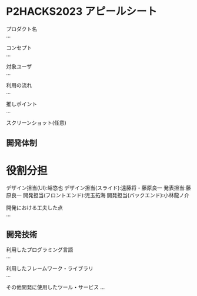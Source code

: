 # P2HACKS2023 アピールシート 

プロダクト名  
... 

コンセプト  
...  

対象ユーザ  
...  

利用の流れ  
...  

推しポイント  
...  

スクリーンショット(任意)  

## 開発体制  

# 役割分担  
デザイン担当(UI):峪悠也
デザイン担当(スライド):遠藤将・藤原良一
発表担当:藤原良一
開発担当(フロントエンド):児玉拓海
開発担当(バックエンド):小林龍ノ介
  

開発における工夫した点  
...  

## 開発技術 

利用したプログラミング言語  
...  

利用したフレームワーク・ライブラリ  
...  

その他開発に使用したツール・サービス
...  
